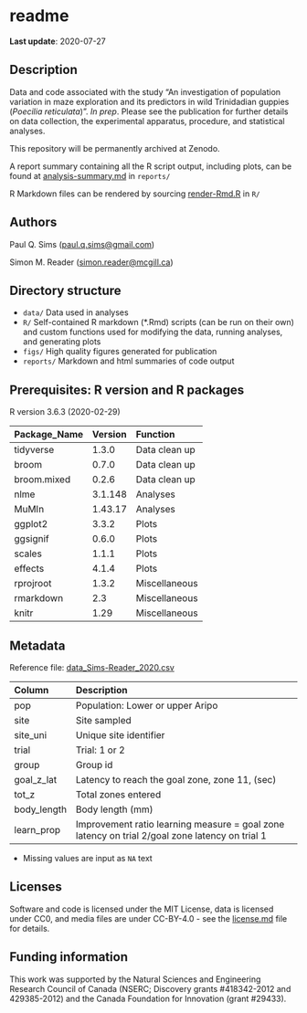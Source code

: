 readme
================

**Last update**: 2020-07-27

## Description

Data and code associated with the study “An investigation of population
variation in maze exploration and its predictors in wild Trinidadian
guppies (*Poecilia reticulata*)”. *In prep*. Please see the publication
for further details on data collection, the experimental apparatus,
procedure, and statistical analyses.

This repository will be permanently archived at Zenodo.

A report summary containing all the R script output, including plots,
can be found at
[analysis-summary.md](https://github.com/paulqsims/inno_pop/blob/master/reports/analysis-summary.md)
in `reports/`

R Markdown files can be rendered by sourcing
[render-Rmd.R](https://github.com/paulqsims/inno_pop/blob/master/R/render-Rmd.R)
in `R/`

## Authors

Paul Q. Sims (<paul.q.sims@gmail.com>)

Simon M. Reader (<simon.reader@mcgill.ca>)

## Directory structure

  - `data/` Data used in analyses
  - `R/` Self-contained R markdown (\*.Rmd) scripts (can be run on their
    own) and custom functions used for modifying the data, running
    analyses, and generating plots
  - `figs/` High quality figures generated for publication
  - `reports/` Markdown and html summaries of code output

## Prerequisites: R version and R packages

R version 3.6.3 (2020-02-29)

| Package\_Name | Version | Function      |
| :------------ | :------ | :------------ |
| tidyverse     | 1.3.0   | Data clean up |
| broom         | 0.7.0   | Data clean up |
| broom.mixed   | 0.2.6   | Data clean up |
| nlme          | 3.1.148 | Analyses      |
| MuMIn         | 1.43.17 | Analyses      |
| ggplot2       | 3.3.2   | Plots         |
| ggsignif      | 0.6.0   | Plots         |
| scales        | 1.1.1   | Plots         |
| effects       | 4.1.4   | Plots         |
| rprojroot     | 1.3.2   | Miscellaneous |
| rmarkdown     | 2.3     | Miscellaneous |
| knitr         | 1.29    | Miscellaneous |

## Metadata

Reference file:
[data\_Sims-Reader\_2020.csv](https://github.com/paulqsims/inno_pop/blob/master/data/data_Sims-Reader_2020.csv)

| Column       | Description                                                                                    |
| :----------- | :--------------------------------------------------------------------------------------------- |
| pop          | Population: Lower or upper Aripo                                                               |
| site         | Site sampled                                                                                   |
| site\_uni    | Unique site identifier                                                                         |
| trial        | Trial: 1 or 2                                                                                  |
| group        | Group id                                                                                       |
| goal\_z\_lat | Latency to reach the goal zone, zone 11, (sec)                                                 |
| tot\_z       | Total zones entered                                                                            |
| body\_length | Body length (mm)                                                                               |
| learn\_prop  | Improvement ratio learning measure = goal zone latency on trial 2/goal zone latency on trial 1 |

  - Missing values are input as `NA` text

## Licenses

Software and code is licensed under the MIT License, data is licensed
under CC0, and media files are under CC-BY-4.0 - see the
[license.md](https://github.com/paulqsims/inno_pop/blob/master/license.md)
file for details.

## Funding information

This work was supported by the Natural Sciences and Engineering Research
Council of Canada (NSERC; Discovery grants \#418342-2012 and
429385-2012) and the Canada Foundation for Innovation (grant \#29433).
